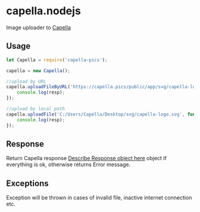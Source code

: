 # capella.nodejs

Image uploader to [Capella](https://github.com/codex-team/capella)

## Usage

```js
let Capella = require('capella-pics');

capella = new Capella();

//upload by URL
capella.uploadFileByURL('https://capella.pics/public/app/svg/capella-logo.svg', function (resp) {
    console.log(resp);
});

//upload by local path
capella.uploadFile('C:/Users/Capella/Desktop/svg/capella-logo.svg', function (resp) {
    console.log(resp);
});
```

## Response
Return Capella response [Describe Response object here](https://github.com/codex-team/capella#upload-api) object if everything is ok, otherwise returns Error message.

## Exceptions
Exception will be thrown in cases of invalid file, inactive internet connection etc.


